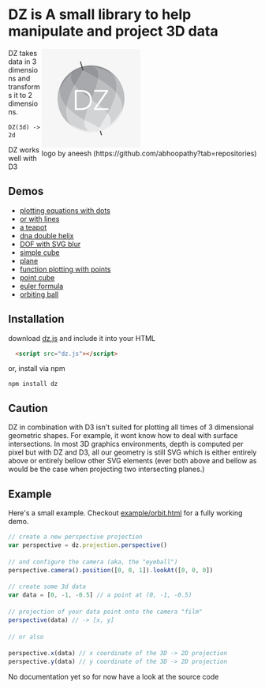 # DZ is A small library to help manipulate and project 3D data

<div style="float: right;">
  <img src="logo.png">
  <br>
  <span>logo by aneesh (https://github.com/abhoopathy?tab=repositories)</span>
</div>

DZ takes data in 3 dimensions and transforms it to 2 dimensions.

    DZ(3d) -> 2d

DZ works well with D3

## Demos

  + [plotting equations with dots](http://vicapow.github.io/dz/example/equation-plot.html)
  + [or with lines](http://vicapow.github.io/dz/example/line-plot.html)
  + [a teapot](http://vicapow.github.io/dz/example/teapot.html)
  + [dna double helix](http://vicapow.github.io/dz/example/dna.html)
  + [DOF with SVG blur](http://vicapow.github.io/dz/example/plane-blur.html)
  + [simple cube](http://vicapow.github.io/dz/example/cube.html)
  + [plane](http://vicapow.github.io/dz/example/plane.html)
  + [function plotting with points](http://vicapow.github.io/dz/example/dot-plot.html)
  + [point cube](http://vicapow.github.io/dz/example/dot-matrix.html)
  + [euler formula](http://vicapow.github.io/dz/example/euler.html)
  + [orbiting ball](http://vicapow.github.io/dz/example/orbit.html)

## Installation

download [dz.js](https://raw.github.com/vicapow/dz/master/dz.js) and include it into your HTML

````html
  <script src="dz.js"></script>
````

or, install via npm

    npm install dz

## Caution

DZ in combination with D3 isn't suited for plotting all times of 3 dimensional geometric shapes. For example, it wont know how to deal with surface intersections. In most 3D graphics environments, depth is computed per pixel but with DZ and D3, all our geometry is still SVG which is either entirely above or entirely bellow other SVG elements (ever both above and bellow as would be the case when projecting two intersecting planes.)

## Example

Here's a small example. Checkout [example/orbit.html](http://vicapow.github.io/dz/example/orbit.html) for a fully working demo.

````js
// create a new perspective projection
var perspective = dz.projection.perspective()

// and configure the camera (aka, the "eyeball")
perspective.camera().position([0, 0, 1]).lookAt([0, 0, 0])

// create some 3d data
var data = [0, -1, -0.5] // a point at (0, -1, -0.5)

// projection of your data point onto the camera "film"
perspective(data) // -> [x, y]

// or also

perspective.x(data) // x coordinate of the 3D -> 2D projection
perspective.y(data) // y coordinate of the 3D -> 2D projection

````

No documentation yet so for now have a look at the source code
